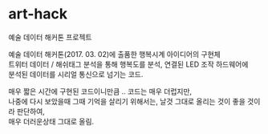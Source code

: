 # art-hack
예술 데이터 해커톤 프로젝트


예술 데이터 해커톤(2017. 03. 02)에 출품한 행복시계 아이디어의 구현체  
트위터 데이터 / 해쉬태그 분석을 통해 행복도를 분석, 연결된 LED 조작 하드웨어에  
분석된 데이터를 시리얼 통신으로 넘기는 코드.  
  
매우 짧은 시간에 구현된 코드이니만큼 .. 코드는 매우 더럽지만,  
나중에 다시 보았을때 그때 기억을 살리기 위해서는, 날것 그대로 올리는 것이 좋을 것이라 판단하여,  
매우 더러운상태 그대로 올림.  
